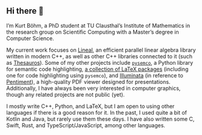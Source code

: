 ## Hi there 🦆

I’m Kurt Böhm, a PhD student at TU Clausthal’s Institute of Mathematics in the research group on Scientific Computing with a Master’s degree in Computer Science.

My current work focuses on [Lineal](https://github.com/KurtBoehm/lineal), an efficient parallel linear algebra library written in modern C++, as well as other C++ libraries connected to it (such as [Thesauros](https://github.com/KurtBoehm/thesauros)).
Some of my other projects include [`pysemco`](https://github.com/KurtBoehm/pysemco), a Python library for semantic code highlighting, [a collection of LaTeX packages](https://github.com/KurtBoehm/latex-packages) (including one for code highlighting using `pysemco`), and [Illuminata](https://github.com/KurtBoehm/Illuminata) (in reference to [Pentiment](https://en.wikipedia.org/wiki/Pentiment_(video_game))), a high-quality PDF viewer designed for presentations.
Additionally, I have always been very interested in computer graphics, though any related projects are not public (yet).

I mostly write C++, Python, and LaTeX, but I am open to using other languages if there is a good reason for it.
In the past, I used quite a bit of Kotlin and Java, but rarely use them these days.
I have also written some C, Swift, Rust, and TypeScript/JavaScript, among other languages.

<!--
**KurtBoehm/KurtBoehm** is a ✨ _special_ ✨ repository because its `README.md` (this file) appears on your GitHub profile.

Here are some ideas to get you started:

- 🔭 I’m currently working on ...
- 🌱 I’m currently learning ...
- 👯 I’m looking to collaborate on ...
- 🤔 I’m looking for help with ...
- 💬 Ask me about ...
- 📫 How to reach me: ...
- 😄 Pronouns: ...
- ⚡ Fun fact: ...
-->
